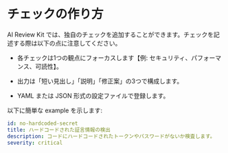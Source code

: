 # チェックの作り方

AI Review Kit では、独自のチェックを追加することができます。チェックを記述する際は以下の点に注意してください。

- 各チェックは1つの観点にフォーカスします【例: セキュリティ、パフォーマンス、可読性】。

- 出力は「短い見出し」「説明」「修正案」の3つで構成します。

- YAML または JSON 形式の設定ファイルで登録します。

以下に簡単な example を示します:

```yaml
id: no-hardcoded-secret
title: ハードコードされた証言情報の検出
description: コードにハードコードされたトークンやパスワードがないか検査します。
severity: critical
```
